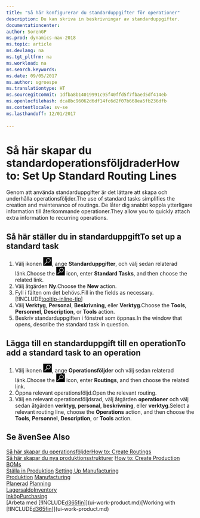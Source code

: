 ```yaml
---
title: "Så här konfigurerar du standarduppgifter för operationer"
description: Du kan skriva in beskrivningar av standarduppgifter.
documentationcenter: 
author: SorenGP
ms.prod: dynamics-nav-2018
ms.topic: article
ms.devlang: na
ms.tgt_pltfrm: na
ms.workload: na
ms.search.keywords: 
ms.date: 09/05/2017
ms.author: sgroespe
ms.translationtype: HT
ms.sourcegitcommit: 1dfba8b14019991c95f40ffd5f7fbaed5df414eb
ms.openlocfilehash: dca8bc96062d6df14fc6d2f07b668ea5fb236dfb
ms.contentlocale: sv-se
ms.lasthandoff: 12/01/2017

---
```

# <a name="how-to-set-up-standard-routing-lines"></a><span data-ttu-id="c1ce7-103">Så här skapar du standardoperationsföljdrader</span><span class="sxs-lookup"><span data-stu-id="c1ce7-103">How to: Set Up Standard Routing Lines</span></span>
<span data-ttu-id="c1ce7-104">Genom att använda standarduppgifter är det lättare att skapa och underhålla operationsföljder.</span><span class="sxs-lookup"><span data-stu-id="c1ce7-104">The use of standard tasks simplifies the creation and maintenance of routings.</span></span> <span data-ttu-id="c1ce7-105">De låter dig snabbt koppla ytterligare information till återkommande operationer.</span><span class="sxs-lookup"><span data-stu-id="c1ce7-105">They allow you to quickly attach extra information to recurring operations.</span></span>

## <a name="to-set-up-a-standard-task"></a><span data-ttu-id="c1ce7-106">Så här ställer du in standarduppgift</span><span class="sxs-lookup"><span data-stu-id="c1ce7-106">To set up a standard task</span></span>
1. <span data-ttu-id="c1ce7-107">Välj ikonen ![Söka efter sida eller rapport](media/ui-search/search_small.png "ikonen Söka efter sida eller rapport"), ange **Standarduppgifter**, och välj sedan relaterad länk.</span><span class="sxs-lookup"><span data-stu-id="c1ce7-107">Choose the ![Search for Page or Report](media/ui-search/search_small.png "Search for Page or Report icon") icon, enter **Standard Tasks**, and then choose the related link.</span></span>
2. <span data-ttu-id="c1ce7-108">Välj åtgärden **Ny**.</span><span class="sxs-lookup"><span data-stu-id="c1ce7-108">Choose the **New** action.</span></span>
3. <span data-ttu-id="c1ce7-109">Fyll i fälten om det behövs.</span><span class="sxs-lookup"><span data-stu-id="c1ce7-109">Fill in the fields as necessary.</span></span> [!INCLUDE[tooltip-inline-tip](includes/tooltip-inline-tip_md.md)]
4. <span data-ttu-id="c1ce7-110">Välj **Verktyg**, **Personal**, **Beskrivning**, eller **Verktyg**.</span><span class="sxs-lookup"><span data-stu-id="c1ce7-110">Choose the **Tools**, **Personnel**, **Description**, or **Tools** action.</span></span>
5. <span data-ttu-id="c1ce7-111">Beskriv standarduppgiften i fönstret som öppnas.</span><span class="sxs-lookup"><span data-stu-id="c1ce7-111">In the window that opens, describe the standard task in question.</span></span>

## <a name="to-add-a-standard-task-to-an-operation"></a><span data-ttu-id="c1ce7-112">Lägga till en standarduppgift till en operation</span><span class="sxs-lookup"><span data-stu-id="c1ce7-112">To add a standard task to an operation</span></span>
1. <span data-ttu-id="c1ce7-113">Välj ikonen ![Söka efter sida eller rapport](media/ui-search/search_small.png "ikonen Söka efter sida eller rapport"), ange **Operationsföljder** och välj sedan relaterad länk.</span><span class="sxs-lookup"><span data-stu-id="c1ce7-113">Choose the ![Search for Page or Report](media/ui-search/search_small.png "Search for Page or Report icon") icon, enter **Routings**, and then choose the related link.</span></span>
2. <span data-ttu-id="c1ce7-114">Öppna relevant operationsföljd.</span><span class="sxs-lookup"><span data-stu-id="c1ce7-114">Open the relevant routing.</span></span>
3. <span data-ttu-id="c1ce7-115">Välj en relevant operationsföljdsrad, välj åtgärden **operationer** och välj sedan åtgärden **verktyg**, **personal**, **beskrivning**, eller **verktyg**.</span><span class="sxs-lookup"><span data-stu-id="c1ce7-115">Select a relevant routing line, choose the **Operations** action, and then choose the **Tools**, **Personnel**, **Description**, or **Tools** action.</span></span>

## <a name="see-also"></a><span data-ttu-id="c1ce7-116">Se även</span><span class="sxs-lookup"><span data-stu-id="c1ce7-116">See Also</span></span>  
[<span data-ttu-id="c1ce7-117">Så här skapar du operationsföljder</span><span class="sxs-lookup"><span data-stu-id="c1ce7-117">How to: Create Routings</span></span>](production-how-to-create-routings.md)  
<span data-ttu-id="c1ce7-118">[Så här skapar du nya produktionsstrukturer](production-how-to-create-production-boms.md)   </span><span class="sxs-lookup"><span data-stu-id="c1ce7-118">[How to: Create Production BOMs](production-how-to-create-production-boms.md)   </span></span>  
<span data-ttu-id="c1ce7-119">[Ställa in Produktion](production-configure-production-processes.md) </span><span class="sxs-lookup"><span data-stu-id="c1ce7-119">[Setting Up Manufacturing](production-configure-production-processes.md) </span></span>  
<span data-ttu-id="c1ce7-120">[Produktion](production-manage-manufacturing.md)  </span><span class="sxs-lookup"><span data-stu-id="c1ce7-120">[Manufacturing](production-manage-manufacturing.md)  </span></span>  
<span data-ttu-id="c1ce7-121">[Planerad](production-planning.md) </span><span class="sxs-lookup"><span data-stu-id="c1ce7-121">[Planning](production-planning.md) </span></span>  
[<span data-ttu-id="c1ce7-122">Lagersaldo</span><span class="sxs-lookup"><span data-stu-id="c1ce7-122">Inventory</span></span>](inventory-manage-inventory.md)  
[<span data-ttu-id="c1ce7-123">Inköp</span><span class="sxs-lookup"><span data-stu-id="c1ce7-123">Purchasing</span></span>](purchasing-manage-purchasing.md)  
<span data-ttu-id="c1ce7-124">[Arbeta med [!INCLUDE[d365fin](includes/d365fin_md.md)]](ui-work-product.md)</span><span class="sxs-lookup"><span data-stu-id="c1ce7-124">[Working with [!INCLUDE[d365fin](includes/d365fin_md.md)]](ui-work-product.md)</span></span>  

